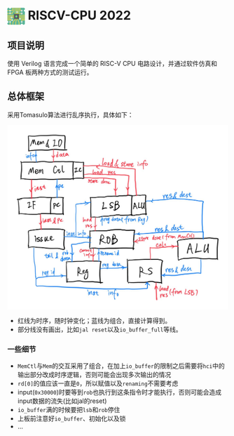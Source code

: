 # <img src="README.assets/cpu.png" width="40" align=center /> RISCV-CPU 2022

## 项目说明

使用 Verilog 语言完成一个简单的 RISC-V CPU 电路设计，并通过软件仿真和 FPGA 板两种方式的测试运行。

## 总体框架

采用Tomasulo算法进行乱序执行，具体如下：

<img src="README.assets/Design.jpg" width="700" align=center />

* 红线为时序，随时钟变化；蓝线为组合，直接计算得到。
* 部分线没有画出，比如`jal reset`以及`io_buffer_full`等线。

### 一些细节

* `MemCtl`与`Mem`的交互采用了组合，在加上`io_buffer`的限制之后需要将`hci`中的输出部分改成时序逻辑，否则可能会出现多次输出的情况
* `rd[0]`的值应该一直是`0`，所以赋值以及`renaming`不需要考虑
* input(`0x30000`)时要等到`rob`也执行到这条指令时才能执行，否则可能会造成input数据的流失(比如jal的reset)
* `io_buffer`满的时候要把`lsb`和`rob`停住
* 上板前注意好`io_buffer`、初始化以及锁
* ...

